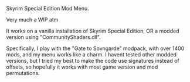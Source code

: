 Skyrim Special Edition Mod Menu. 

Very much a WIP atm

It works on a vanilla installation of Skyrim Special Edition, OR a modded version using "CommunityShaders.dll". 

Specifically, I play with the "Gate to Sovngarde" modpack, with over 1400 mods, and my menu works like a charm. 
I havent tested other modded versions, but I tried my best to make the code use signatures instead of offsets, so hopefully it works with most game version and mod permutations.
